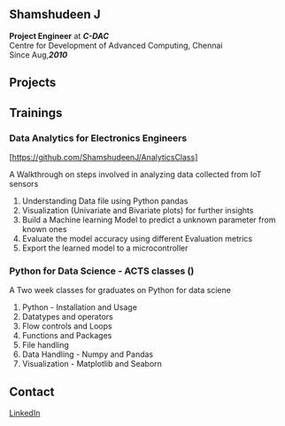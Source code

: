 ## Shamshudeen J
**Project Engineer** at ***C-DAC*** <br>
Centre for Development of Advanced Computing, Chennai <br>
Since Aug,***2010***

## Projects





## Trainings
### Data Analytics for Electronics Engineers
[https://github.com/ShamshudeenJ/AnalyticsClass]

A Walkthrough on steps involved in analyzing data collected from IoT sensors
1. Understanding Data file using Python pandas
2. Visualization (Univariate and Bivariate plots) for further insights
3. Build a Machine learning Model to predict a unknown parameter from known ones
4. Evaluate the model accuracy using different Evaluation metrics
5. Export the learned model to a microcontroller

### Python for Data Science - ACTS classes ()
A Two week classes for graduates on Python for data sciene
1. Python - Installation and Usage
2. Datatypes and operators
3. Flow controls and Loops 
4. Functions and Packages
5. File handling
6. Data Handling - Numpy and Pandas
7. Visualization - Matplotlib and Seaborn

## Contact
[LinkedIn](https://www.linkedin.com/in/shamshudeen-j-948ab726/)
